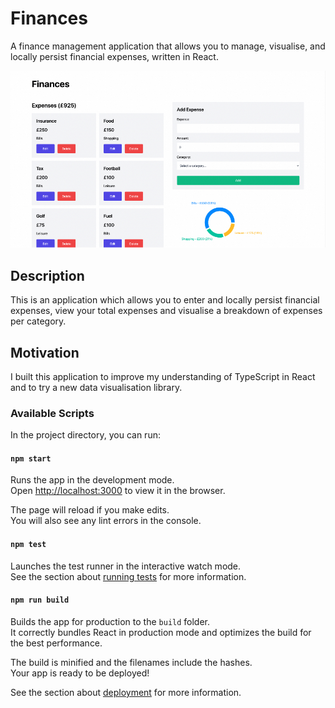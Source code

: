 # Finances

A finance management application that allows you to manage, visualise, and locally persist financial expenses, written in React.

![Finances](documentation/finances.jpg)

## Description

This is an application which allows you to enter and locally persist financial expenses, view your total expenses and visualise a breakdown of expenses per category.

## Motivation

I built this application to improve my understanding of TypeScript in React and to try a new data visualisation library.

### Available Scripts

In the project directory, you can run:

#### `npm start`

Runs the app in the development mode.\
Open [http://localhost:3000](http://localhost:3000) to view it in the browser.

The page will reload if you make edits.\
You will also see any lint errors in the console.

#### `npm test`

Launches the test runner in the interactive watch mode.\
See the section about [running tests](https://facebook.github.io/create-react-app/docs/running-tests) for more information.

#### `npm run build`

Builds the app for production to the `build` folder.\
It correctly bundles React in production mode and optimizes the build for the best performance.

The build is minified and the filenames include the hashes.\
Your app is ready to be deployed!

See the section about [deployment](https://facebook.github.io/create-react-app/docs/deployment) for more information.
